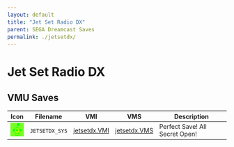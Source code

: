 ```yaml
---
layout: default
title: "Jet Set Radio DX"
parent: SEGA Dreamcast Saves
permalink: ./jetsetdx/
---
```

# Jet Set Radio DX

## VMU Saves

| Icon | Filename | VMI | VMS | Description |
|------|----------|-----|-----|-------------|
| ![Jet Set Radio DX](../icons/JETSETDX_SYS.GIF) | `JETSETDX_SYS` | [jetsetdx.VMI](jetsetdx.VMI) | [jetsetdx.VMS](jetsetdx.VMS) | Perfect Save! All Secret Open! |
